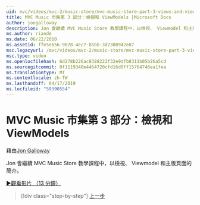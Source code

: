 ```yaml
---
uid: mvc/videos/mvc-2/music-store/mvc-music-store-part-3-views-and-viewmodels
title: MVC Music 市集第 3 部分：檢視和 ViewModels |Microsoft Docs
author: jongalloway
description: Jon 會繼續 MVC Music Store 教學課程中，以檢視、 Viewmodel 和主版頁面的簡介。
ms.author: riande
ms.date: 06/22/2010
ms.assetid: ffe5e656-9078-4ec7-85bb-3d7300942e87
msc.legacyurl: /mvc/videos/mvc-2/music-store/mvc-music-store-part-3-views-and-viewmodels
msc.type: video
ms.openlocfilehash: 6d278b226ac8388222f32e9dfb8311b05b26a5cd
ms.sourcegitcommit: 0f1119340e4464720cfd16d0ff15764746ea1fea
ms.translationtype: MT
ms.contentlocale: zh-TW
ms.lasthandoff: 04/17/2019
ms.locfileid: "59390554"
---
```

# <a name="mvc-music-store-part-3-views-and-viewmodels"></a>MVC Music 市集第 3 部分：檢視和 ViewModels

藉由[Jon Galloway](https://github.com/jongalloway)

Jon 會繼續 MVC Music Store 教學課程中，以檢視、 Viewmodel 和主版頁面的簡介。

[&#9654;觀看影片 （13 分鐘）](https://channel9.msdn.com/Blogs/ASP-NET-Site-Videos/mvc-music-store-part-3-views-and-viewmodels)

> [!div class="step-by-step"]
> [上一步](mvc-music-store-part-2-controllers.md)

